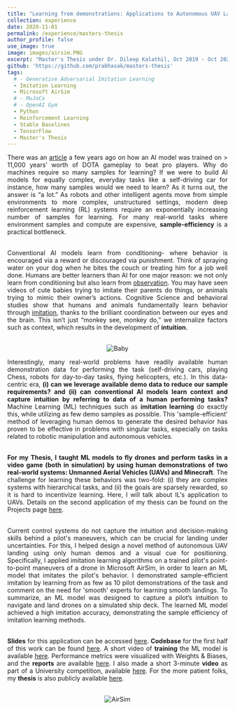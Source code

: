 ```yaml
---
title: "Learning from demonstrations: Applications to Autonomous UAV Landing and Minecraft"
collection: experience
date: 2020-11-01
permalink: /experience/masters-thesis
author_profile: false
use_image: true
image: images/airsim.PNG
excerpt: "Master's Thesis under Dr. Dileep Kalathil, Oct 2019 - Oct 2020."
github: 'https://github.com/prabhasak/masters-thesis'
tags:
  # - Generative Adversarial Imitation Learning
  - Imitation Learning
  - Microsoft AirSim
  # - MuJoCo
  # - OpenAI Gym
  - Python
  - Reinforcement Learning
  - Stable Baselines
  - TensorFlow
  - Master's Thesis
---
```


<!-- Abstract -->
<!-- ====== -->

<div style="text-align: justify">

There was an <a href="https://openai.com/blog/openai-five-defeats-dota-2-world-champions/">article</a> a few years ago on how an AI model was trained on > 11,000 years’ worth of DOTA gameplay to beat pro players. Why do machines require so many samples for learning? If we were to build AI models for equally complex, everyday tasks like a self-driving car for instance, how many samples would we need to learn? As it turns out, the answer is “a lot.” As robots and other intelligent agents move from simple environments to more complex, unstructured settings, modern deep reinforcement learning (RL) systems require an exponentially increasing number of samples for learning. For many real-world tasks where environment samples and compute are expensive, <b>sample-efficiency</b> is a practical bottleneck. <br><br>

Conventional AI models learn from conditioning- where behavior is encouraged via a reward or discouraged via punishment. Think of spraying water on your dog when he bites the couch or treating him for a job well done. Humans are better learners than AI for one major reason: we not only learn from conditioning but also learn from <u>observation</u>. You may have seen videos of cute babies trying to imitate their parents do things, or animals trying to mimic their owner’s actions. Cognitive Science and behavioral studies show that humans and animals fundamentally learn behavior through <u>imitation</u>, thanks to the brilliant coordination between our eyes and the brain. This isn’t just “monkey see, monkey do,” we internalize factors such as context, which results in the development of <b>intuition</b>. <br><br>

<p align="center">
<img src="https://prabhasak.github.io/files/E3-baby.jpg" alt="Baby"/>
</p>

Interestingly, many real-world problems have readily available human demonstration data for performing the task (self-driving cars, playing Chess, robots for day-to-day tasks, flying helicopters, etc.). In this data-centric era, <b>(i) can we leverage available demo data to reduce our sample requirements? and (ii) can conventional AI models learn context and capture intuition by referring to data of a human performing tasks?</b> Machine Learning (ML) techniques such as <b>imitation learning</b> do exactly this, while utilizing as few demo samples as possible. This 'sample-efficient' method of leveraging human demos to generate the desired behavior has proven to be effective in problems with singular tasks, especially on tasks related to robotic manipulation and autonomous vehicles. <br><br> 

<b>For my Thesis, I taught ML models to fly drones and perform tasks in a video game (both in simulation) by using human demonstrations of two real-world systems: Unmanned Aerial Vehicles (UAVs) and Minecraft</b>. The challenge for learning these behaviors was two-fold: (i) they are complex systems with hierarchical tasks, and (ii) the goals are sparsely rewarded, so it is hard to incentivize learning. Here, I will talk about IL's application to UAVs. Details on the second application of my thesis can be found on the Projects page <a href="http://prabhasak.github.io/projects/minecraft">here</a>. <br><br>

Current control systems do not capture the intuition and decision-making skills behind a pilot's maneuvers, which can be crucial for landing under uncertainties. For this, I helped design a novel method of autonomous UAV landing using only human demos and a visual cue for positioning. Specifically, I applied imitation learning algorithms on a trained pilot's point-to-point maneuvers of a drone in Microsoft AirSim, in order to learn an ML model that imitates the pilot's behavior. I demonstrated sample-efficient imitation by learning from as few as 10 pilot demonstrations of the task and comment on the need for 'smooth' experts for learning smooth landings. To summarize, an ML model was designed to capture a pilot’s intuition to navigate and land drones on a simulated ship deck. The learned ML model achieved a high imitation accuracy, demonstrating the sample efficiency of imitation learning methods.<br><br>

 <b>Slides</b> for this application can be accessed <a href="https://prabhasak.github.io/files/E3-Masters_Thesis_Prabhasa_Kalkur_Slides_pdf_friendly_1.pdf">here</a>. <b>Codebase</b> for the first half of this work can be found <a href="https://github.com/prabhasak/masters-thesis">here</a>. A short video of <b>training</b> the ML model is available <a href="https://youtu.be/oj4y8GOq4gk">here</a>. Performance metrics were visualized with Weights & Biases, and the <b>reports</b> are available <a href="https://wandb.ai/prabhasak/masters-thesis/reportlist?workspace=user-prabhasak">here</a>. I also made a short 3-minute <b>video</b> as part of a University competition, available <a href="https://vimeo.com/472405835">here</a>. For the more patient folks, my <b>thesis</b> is also publicly available <a href="https://prabhasak.github.io/files/E3-Masters_Thesis_Prabhasa_Kalkur.pdf">here</a>. <br><br>


<!-- </div> -->

<!-- <figure>
  <img src="https://prabhasak.github.io/files/AirSim.gif" alt="AirSim" width=100/>
  <figcaption>Autonomous UAV navigation and landing in Microsoft AirSim.</figcaption>
</figure> -->

<p align="center">
<img src="https://prabhasak.github.io/files/E3-AirSim.gif" alt="AirSim"/>
</p>